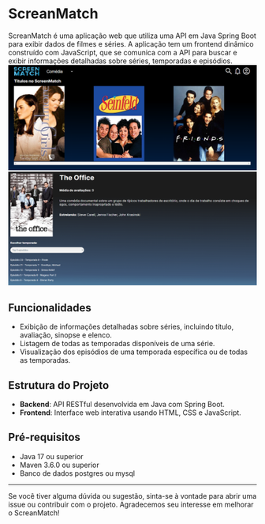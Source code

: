 # ScreanMatch

ScreanMatch é uma aplicação web que utiliza uma API em Java Spring Boot para exibir dados de filmes e séries. A aplicação tem um frontend dinâmico construído com JavaScript, que se comunica com a API para buscar e exibir informações detalhadas sobre séries, temporadas e episódios.
![alt text](image.png)
![alt text](detail.png)
## Funcionalidades

- Exibição de informações detalhadas sobre séries, incluindo título, avaliação, sinopse e elenco.
- Listagem de todas as temporadas disponíveis de uma série.
- Visualização dos episódios de uma temporada específica ou de todas as temporadas.

## Estrutura do Projeto

- **Backend**: API RESTful desenvolvida em Java com Spring Boot.
- **Frontend**: Interface web interativa usando HTML, CSS e JavaScript.

## Pré-requisitos

- Java 17 ou superior
- Maven 3.6.0 ou superior
- Banco de dados postgres ou mysql 

---

Se você tiver alguma dúvida ou sugestão, sinta-se à vontade para abrir uma issue ou contribuir com o projeto. Agradecemos seu interesse em melhorar o ScreanMatch!